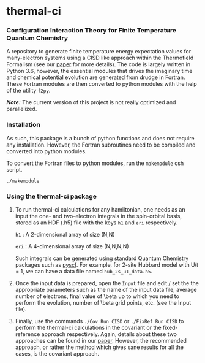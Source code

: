 # thermal-ci
### Configuration Interaction Theory for Finite Temperature Quantum Chemistry

A repository to generate finite temperature energy expectation values for many-electron systems using a CISD like approach within the Thermofield Formalism (see our [paper](https://arxiv.org/abs/1901.06753) for more details).
The code is largely written in Python 3.6, however, the essential modules that drives the imaginary time and chemical potential evolution are generated from drudge in Fortran.
These Fortran modules are then converted to python modules with the help of the utility `f2py`.

**_Note:_** The current version of this project is not really optimized and parallelized.

### Installation
As such, this package is a bunch of python functions and does not require any installation. However, the Fortran subroutines need to be compiled and converted into python modules.

To convert the Fortran files to python modules, run the `makemodule` csh script.
```bashscript
./makemodule
```

### Using the thermal-ci package
1. To run thermal-ci calculations for any hamiltonian, one needs as an input the one- and two-electron integrals in the spin-orbital basis, stored as an HDF (.h5) file with the keys `h1` and `eri` respectively.

   `h1`   :   A 2-dimensional array of size (N,N)
   
   `eri`  :   A 4-dimensional array of size (N,N,N,N)
   
    Such integrals can be generated using standard Quantum Chemistry packages such as [pyscf](https://github.com/pyscf/pyscf). For example, for 2-site Hubbard model with U/t = 1, we can have a data file named `hub_2s_u1_data.h5`.

2. Once the input data is prepared, open the `Input` file and edit / set the the appropriate parameters such as the name of the input data file, average number of electrons, final value of \beta up to which you need to perform the evolution, number of \beta grid points, etc. (see the Input file).

3. Finally, use the commands `./Cov_Run_CISD` or `./FixRef_Run_CISD` to perform the thermal-ci calculations in the covariant or the fixed-reference approach respectively. Again, details about these two approaches can be found in our [paper](https://arxiv.org/abs/1901.06753). However, the recommended approach, or rather the method which gives sane results for all the cases, is the covariant approach.
